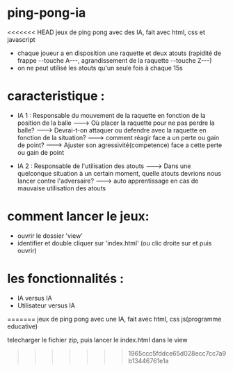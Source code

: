 # ping-pong-ia
<<<<<<< HEAD
jeux de ping pong avec des IA, fait avec html, css et javascript

- chaque joueur a en disposition une raquette et deux atouts (rapidité de frappe --touche A---, agrandissement de la raquette --touche Z---)
- on ne peut utilisé les atouts qu'un seule fois à chaque 15s


# caracteristique :

- IA 1 : Responsable du mouvement de la raquette en fonction de la position de la balle 
        ---> Où placer la raquette pour ne pas perdre la balle?
        ---> Devrai-t-on attaquer ou defendre avec la raquette en fonction de la situation?
        ---> comment réagir face a un perte ou gain de point?
        ---> Ajuster son agressivité(competence) face a cette perte ou gain de point

- IA 2 : Responsable de l'utilisation des atouts
        ---> Dans une quelconque situation à un certain moment, quelle atouts devrions nous lancer contre l'adversaire?
        ---> auto apprentissage en cas de mauvaise utilisation des atouts

# comment lancer le jeux: 
- ouvrir le dossier 'view'
- identifier et double cliquer sur 'index.html' (ou clic droite sur et puis ouvrir)

# les fonctionnalités :
- IA versus IA
- Utilisateur versus IA


=======
jeux de ping pong avec une IA, fait avec html, css js(programme educative)

telecharger le fichier zip, puis lancer le index.html dans le view
>>>>>>> 1965ccc5fddce65d028ecc7cc7a9b13446761e1a
